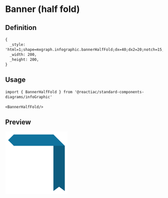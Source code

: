 # Banner (half fold)

## Definition

```
{
  _style: 'html=1;shape=mxgraph.infographic.bannerHalfFold;dx=40;dx2=20;notch=15;fillColor=#10739E;strokeColor=none;align=left;verticalAlign=top;fontColor=#ffffff;fontSize=14;fontStyle=1;spacingLeft=25;spacingTop=5;',
  _width: 200,
  _height: 200,
}
```

## Usage

```
import { BannerHalfFold } from '@reactiac/standard-components-diagrams/infoGraphic'

<BannerHalfFold/>
```

## Preview

<img src="./banner-half-fold.png" width="200"/>
